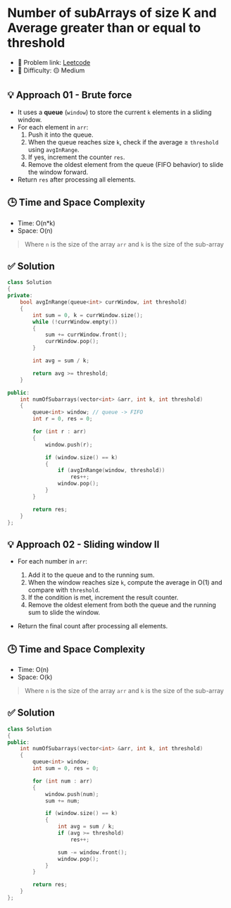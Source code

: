 # Number of subArrays of size K and Average greater than or equal to threshold

- 🧩 Problem link: [Leetcode](https://leetcode.com/problems/number-of-sub-arrays-of-size-k-and-average-greater-than-or-equal-to-threshold/submissions/1736713359/)
- 🚦 Difficulty: 🟡 Medium

## 💡 Approach 01 - Brute force

- It uses a **queue** (`window`) to store the current `k` elements in a sliding window.
- For each element in `arr`:
  1. Push it into the queue.
  2. When the queue reaches size `k`, check if the average ≥ `threshold` using `avgInRange`.
  3. If yes, increment the counter `res`.
  4. Remove the oldest element from the queue (FIFO behavior) to slide the window forward.
- Return `res` after processing all elements.

## 🕒 Time and Space Complexity

- Time: O(n\*k)
- Space: O(n)

> Where `n` is the size of the array `arr` and `k` is the size of the sub-array

## ✅ Solution

```cpp
class Solution
{
private:
    bool avgInRange(queue<int> currWindow, int threshold)
    {
        int sum = 0, k = currWindow.size();
        while (!currWindow.empty())
        {
            sum += currWindow.front();
            currWindow.pop();
        }

        int avg = sum / k;

        return avg >= threshold;
    }

public:
    int numOfSubarrays(vector<int> &arr, int k, int threshold)
    {
        queue<int> window; // queue -> FIFO
        int r = 0, res = 0;

        for (int r : arr)
        {
            window.push(r);

            if (window.size() == k)
            {
                if (avgInRange(window, threshold))
                    res++;
                window.pop();
            }
        }

        return res;
    }
};
```

## 💡 Approach 02 - Sliding window II

- For each number in `arr`:

  1. Add it to the queue and to the running sum.
  2. When the window reaches size `k`, compute the average in O(1) and compare with `threshold`.
  3. If the condition is met, increment the result counter.
  4. Remove the oldest element from both the queue and the running sum to slide the window.

- Return the final count after processing all elements.

## 🕒 Time and Space Complexity

- Time: O(n)
- Space: O(k)

> Where `n` is the size of the array `arr` and `k` is the size of the sub-array

## ✅ Solution

```cpp
class Solution
{
public:
    int numOfSubarrays(vector<int> &arr, int k, int threshold)
    {
        queue<int> window;
        int sum = 0, res = 0;

        for (int num : arr)
        {
            window.push(num);
            sum += num;

            if (window.size() == k)
            {
                int avg = sum / k;
                if (avg >= threshold)
                    res++;

                sum -= window.front();
                window.pop();
            }
        }

        return res;
    }
};
```
